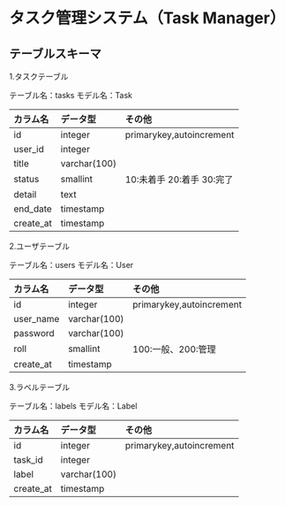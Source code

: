 # タスク管理システム（Task Manager）

## テーブルスキーマ

1.タスクテーブル

テーブル名：tasks
モデル名：Task

|カラム名|データ型|その他|
|:---|:---|:---|
|id|integer|primarykey,autoincrement|
|user_id|integer||
|title|varchar(100)||
|status|smallint|10:未着手 20:着手 30:完了|
|detail|text||
|end_date|timestamp||
|create_at|timestamp||

2.ユーザテーブル

テーブル名：users
モデル名：User

|カラム名|データ型|その他|
|:---|:---|:---|
|id|integer|primarykey,autoincrement|
|user_name|varchar(100)||
|password|varchar(100)||
|roll|smallint|100:一般、200:管理|
|create_at|timestamp||

3.ラベルテーブル

テーブル名：labels
モデル名：Label

|カラム名|データ型|その他|
|:---|:---|:---|
|id|integer|primarykey,autoincrement|
|task_id|integer||
|label|varchar(100)||
|create_at|timestamp||
